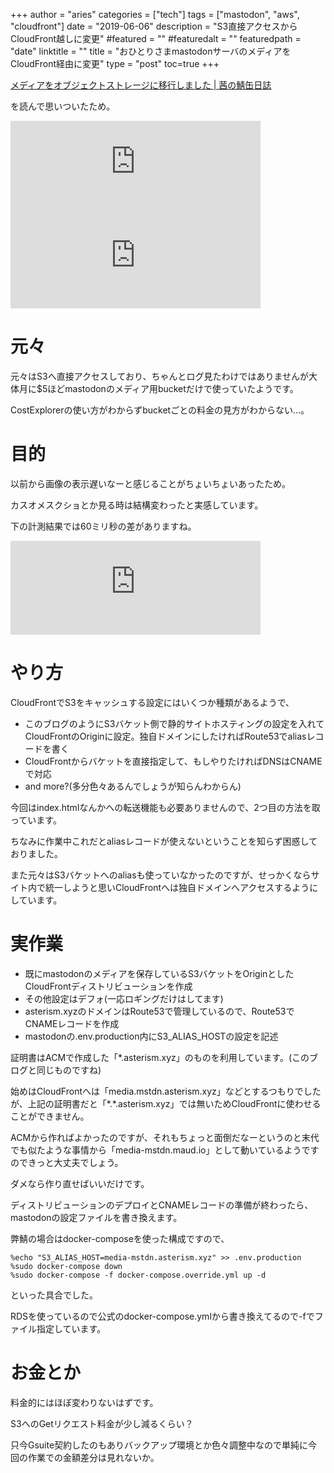 +++
author = "aries"
categories = ["tech"]
tags = ["mastodon", "aws", "cloudfront"]
date = "2019-06-06"
description = "S3直接アクセスからCloudFront越しに変更"
#featured = ""
#featuredalt = ""
featuredpath = "date"
linktitle = ""
title = "おひとりさまmastodonサーバのメディアをCloudFront経由に変更"
type = "post"
toc=true
+++

[メディアをオブジェクトストレージに移行しました | 茜の鯖缶日誌](https://diary.akane.blue/2019/06/05/move-media-to-object-storage/)

を読んで思いついたため。

<iframe src="https://mstdn.asterism.xyz/@aries/102219944848965688/embed" class="mastodon-embed" style="max-width: 100%; border: 0" width="400" allowfullscreen="allowfullscreen"></iframe><script src="https://mstdn.asterism.xyz/embed.js" async="async"></script>

<iframe src="https://mstdn.asterism.xyz/@aries/102219947948700354/embed" class="mastodon-embed" style="max-width: 100%; border: 0" width="400" allowfullscreen="allowfullscreen"></iframe><script src="https://mstdn.asterism.xyz/embed.js" async="async"></script>

# 元々

元々はS3へ直接アクセスしており、ちゃんとログ見たわけではありませんが大体月に$5ほどmastodonのメディア用bucketだけで使っていたようです。

CostExplorerの使い方がわからずbucketごとの料金の見方がわからない…。

# 目的

以前から画像の表示遅いなーと感じることがちょいちょいあったため。

カスオメスクショとか見る時は結構変わったと実感しています。

下の計測結果では60ミリ秒の差がありますね。

<iframe src="https://mstdn.asterism.xyz/@aries/102225230447261159/embed" class="mastodon-embed" style="max-width: 100%; border: 0" width="400" allowfullscreen="allowfullscreen"></iframe><script src="https://mstdn.asterism.xyz/embed.js" async="async"></script>

# やり方

CloudFrontでS3をキャッシュする設定にはいくつか種類があるようで、

- このブログのようにS3バケット側で静的サイトホスティングの設定を入れてCloudFrontのOriginに設定。独自ドメインにしたければRoute53でaliasレコードを書く
- CloudFrontからバケットを直接指定して、もしやりたければDNSはCNAMEで対応
- and more?(多分色々あるんでしょうが知らんわからん)

今回はindex.htmlなんかへの転送機能も必要ありませんので、2つ目の方法を取っています。

ちなみに作業中これだとaliasレコードが使えないということを知らず困惑しておりました。

また元々はS3バケットへのaliasも使っていなかったのですが、せっかくならサイト内で統一しようと思いCloudFrontへは独自ドメインへアクセスするようにしています。

# 実作業

- 既にmastodonのメディアを保存しているS3バケットをOriginとしたCloudFrontディストリビューションを作成
- その他設定はデフォ(一応ロギングだけはしてます)
- asterism.xyzのドメインはRoute53で管理しているので、Route53でCNAMEレコードを作成
- mastodonの.env.production内にS3_ALIAS_HOSTの設定を記述

証明書はACMで作成した「\*.asterism.xyz」のものを利用しています。(このブログと同じものですね)

始めはCloudFrontへは「media.mstdn.asterism.xyz」などとするつもりでしたが、上記の証明書だと「\*.\*.asterism.xyz」では無いためCloudFrontに使わせることができません。

ACMから作ればよかったのですが、それもちょっと面倒だなーというのと末代でも似たような事情から「media-mstdn.maud.io」として動いているようですのできっと大丈夫でしょう。

ダメなら作り直せばいいだけです。

ディストリビューションのデプロイとCNAMEレコードの準備が終わったら、mastodonの設定ファイルを書き換えます。

弊鯖の場合はdocker-composeを使った構成ですので、

```
%echo "S3_ALIAS_HOST=media-mstdn.asterism.xyz" >> .env.production
%sudo docker-compose down
%sudo docker-compose -f docker-compose.override.yml up -d
```

といった具合でした。

RDSを使っているので公式のdocker-compose.ymlから書き換えてるので-fでファイル指定しています。


# お金とか

料金的にはほぼ変わりないはずです。

S3へのGetリクエスト料金が少し減るくらい？

只今Gsuite契約したのもありバックアップ環境とか色々調整中なので単純に今回の作業での金額差分は見れないか。
